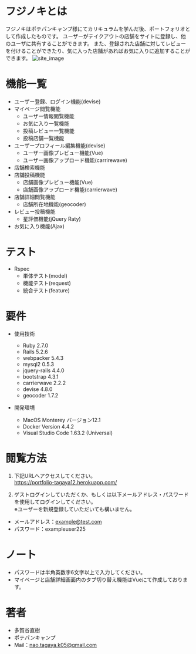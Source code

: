 # フジノキとは

フジノキはポテパンキャンプ様にてカリキュラムを学んだ後、ポートフォリオとして作成したものです。
ユーザーがテイクアウトの店舗をサイトに登録し、他のユーザに共有することができます。
また、登録された店舗に対してレビューを付けることができたり、気に入った店舗があればお気に入りに追加することができます。
![site_image](https://user-images.githubusercontent.com/79247499/158114504-7f21f163-2fc9-4d7e-8d34-b17af86bbb78.png)

# 機能一覧

* ユーザー登録、ログイン機能(devise)
* マイページ閲覧機能
  * ユーザー情報閲覧機能
  * お気に入り一覧機能
  * 投稿レビュー一覧機能
  * 投稿店舗一覧機能
* ユーザープロフィール編集機能(devise)
  * ユーザー画像プレビュー機能(Vue)
  * ユーザー画像アップロード機能(carrirewave)
* 店舗検索機能
* 店舗投稿機能
  * 店舗画像プレビュー機能(Vue)
  * 店舗画像アップロード機能(carrierwave)
* 店舗詳細閲覧機能
  * 店舗所在地機能(geocoder)
* レビュー投稿機能
  * 星評価機能(jQuery Raty)
* お気に入り機能(Ajax)

# テスト

* Rspec
  * 単体テスト(model)
  * 機能テスト(request)
  * 統合テスト(feature)


# 要件

* 使用技術
  * Ruby 2.7.0
  * Rails 5.2.6
  * webpacker 5.4.3
  * mysql2 0.5.3
  * jquery-rails 4.4.0
  * bootstrap 4.3.1
  * carrierwave 2.2.2
  * devise 4.8.0
  * geocoder 1.7.2

* 開発環境
  * MacOS Monterey バージョン12.1
  * Docker Version 4.4.2
  * Visual Studio Code 1.63.2 (Universal)

# 閲覧方法

1. 下記URLへアクセスしてください。<br>
  https://portfolio-tagaya12.herokuapp.com/

2. ゲストログインしていただくか、もしくは以下メールアドレス・パスワードを使用してログインしてください。<br>
  ※ユーザーを新規登録していただいても構いません。
  * メールアドレス：example@test.com
  * パスワード：exampleuser225

# ノート

* パスワードは半角英数字6文字以上で入力してください。
* マイページと店舗詳細画面内のタブ切り替え機能はVueにて作成しております。

# 著者

* 多賀谷直樹
* ポテパンキャンプ
* Mail：nao.tagaya.k05@gmail.com